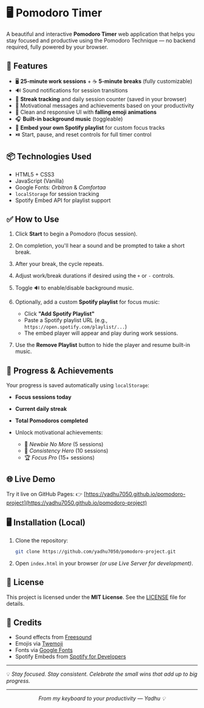 
# 🖥️ Pomodoro Timer

A beautiful and interactive **Pomodoro Timer** web application that helps you stay focused and productive using the Pomodoro Technique — no backend required, fully powered by your browser.

## 🚀 Features

* 🖥️ **25-minute work sessions** + ☕ **5-minute breaks** (fully customizable)
* 🔊 Sound notifications for session transitions
* 🧠 **Streak tracking** and daily session counter (saved in your browser)
* 🌟 Motivational messages and achievements based on your productivity
* 🎨 Clean and responsive UI with **falling emoji animations**
* 🎧 **Built-in background music** (toggleable)
* 🎵 **Embed your own Spotify playlist** for custom focus tracks
* ⏯️ Start, pause, and reset controls for full timer control

## 📦 Technologies Used

* HTML5 + CSS3
* JavaScript (Vanilla)
* Google Fonts: *Orbitron* & *Comfortaa*
* `localStorage` for session tracking
* Spotify Embed API for playlist support


## ✅ How to Use

1. Click **Start** to begin a Pomodoro (focus session).
2. On completion, you'll hear a sound and be prompted to take a short break.
3. After your break, the cycle repeats.
4. Adjust work/break durations if desired using the `+` or `-` controls.
5. Toggle 🔊 to enable/disable background music.
6. Optionally, add a custom **Spotify playlist** for focus music:

   * Click **"Add Spotify Playlist"**
   * Paste a Spotify playlist URL (e.g., `https://open.spotify.com/playlist/...`)
   * The embed player will appear and play during work sessions.
7. Use the **Remove Playlist** button to hide the player and resume built-in music.

## 🎯 Progress & Achievements

Your progress is saved automatically using `localStorage`:

* **Focus sessions today**
* **Current daily streak**
* **Total Pomodoros completed**
* Unlock motivational achievements:

  * 🏅 *Newbie No More* (5 sessions)
  * 🥈 *Consistency Hero* (10 sessions)
  * 🏆 *Focus Pro* (15+ sessions)

## 🌐 Live Demo

Try it live on GitHub Pages:
👉 [https://yadhu7050.github.io/pomodoro-project](https://yadhu7050.github.io/pomodoro-project)

## 🖥️ Installation (Local)

1. Clone the repository:

   ```bash
   git clone https://github.com/yadhu7050/pomodoro-project.git
   ```
2. Open `index.html` in your browser *(or use Live Server for development)*.

## 📄 License

This project is licensed under the **MIT License**.
See the [LICENSE](LICENSE) file for details.

## 🙌 Credits

* Sound effects from [Freesound](https://freesound.org/)
* Emojis via [Twemoji](https://twemoji.twitter.com/)
* Fonts via [Google Fonts](https://fonts.google.com/)
* Spotify Embeds from [Spotify for Developers](https://developer.spotify.com/)

---

💡 *Stay focused. Stay consistent. Celebrate the small wins that add up to big progress.*

---
<p align="center"><em>From my keyboard to your productivity — Yadhu 💡</em></p>
